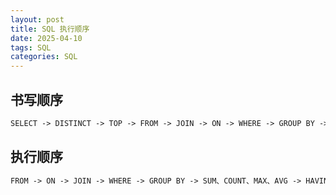 ```yaml
---
layout: post
title: SQL 执行顺序
date: 2025-04-10
tags: SQL
categories: SQL
---
```


## 书写顺序

```txt
SELECT -> DISTINCT -> TOP -> FROM -> JOIN -> ON -> WHERE -> GROUP BY -> HAVING -> ORDER BY
```

## 执行顺序

```txt
FROM -> ON -> JOIN -> WHERE -> GROUP BY -> SUM、COUNT、MAX、AVG -> HAVING -> SELECT -> DISTINCT -> ORDER BY -> TOP
```
